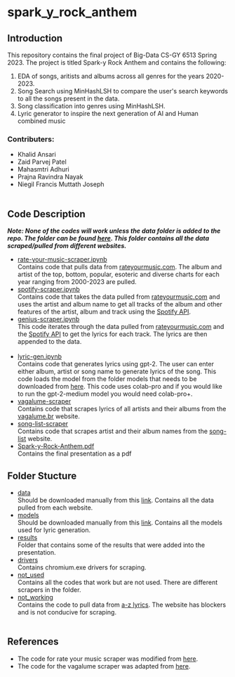 # spark_y_rock_anthem

## Introduction

This repository contains the final project of Big-Data CS-GY 6513 Spring 2023. The project is titled Spark-y Rock Anthem and contains the following:
1) EDA of songs, aritists and albums across all genres for the years 2020-2023.
2) Song Search using MinHashLSH to compare the user's search keywords to all the songs present in the data.
3) Song classification into genres using MinHashLSH.
4) Lyric generator to inspire the next generation of AI and Human combined music

### Contributers:
- Khalid Ansari
- Zaid Parvej Patel
- Mahasmtri Adhuri
- Prajna Ravindra Nayak
- Niegil Francis Muttath Joseph<br><br>

## Code Description

***Note: None of the codes will work unless the data folder is added to the repo. The folder can be found [here](https://drive.google.com/drive/folders/102J24s4C4UbUdeNW8NzfLwEh_J611ZG8?usp=share_link). This folder contains all the data scraped/pulled from different websites.***
- [rate-your-music-scraper.ipynb](rate-your-music-scraper.ipynb) <br>
Contains code that pulls data from [rateyourmusic.com](https://rateyourmusic.com/). The album and artist of the top, bottom, popular, esoteric and diverse charts for each year ranging from 2000-2023 are pulled.
- [spotify-scraper.ipynb](spotify-scraper.ipynb) <br>
Contains code that takes the data pulled from [rateyourmusic.com](https://rateyourmusic.com/) and uses the artist and album name to get all tracks of the album and other features of the artist, album and track using the [Spotify API](https://developer.spotify.com/documentation/web-api).
- [genius-scraper.ipynb](genius-scraper.ipynb) <br>
This code iterates through the data pulled from [rateyourmusic.com](https://rateyourmusic.com/) and the [Spotify API](https://developer.spotify.com/documentation/web-api) to get the lyrics for each track. The lyrics are then appended to the data.<br><br>
- [lyric-gen.ipynb](lyric-gen.ipynb) <br>
Contains code that generates lyrics using gpt-2. The user can enter either album, artist or song name to generate lyrics of the song. This code loads the model from the folder models that needs to be downloaded from [here](https://drive.google.com/drive/folders/1_Xmrl37ft80cT5gZb2MTrwLuWE1DXgnO?usp=sharing). This code uses colab-pro and if you would like to run the gpt-2-medium model you would need colab-pro+.
- [vagalume-scraper](vagalume-scraper.ipynb) <br>
Contains code that scrapes lyrics of all artists and their albums from the [vagalume.br](https://www.vagalume.com.br/) website.
- [song-list-scraper](song-list-scraper.ipynb) <br>
Contains code that scrapes artist and their album names from the [song-list](https://www.song-list.net/) website.
- [Spark-y-Rock-Anthem.pdf](Spark-y-Rock-Anthem.pdf) <br>
Contains the final presentation as a pdf


## Folder Stucture

- [data](data/) <br>
 Should be downloaded manually from this [link](https://drive.google.com/drive/folders/102J24s4C4UbUdeNW8NzfLwEh_J611ZG8?usp=share_link). Contains all the data pulled from each website.
- [models](models/) <br>
Should be downloaded manually from this [link](https://drive.google.com/drive/folders/1_Xmrl37ft80cT5gZb2MTrwLuWE1DXgnO?usp=sharing). Contains all the models used for lyric generation.
- [results](results/) <br>
Folder that contains some of the results that were added into the presentation.
- [drivers](drivers/) <br>
Contains chromium.exe drivers for scraping.
- [not_used](not_used/) <br>
Contains all the codes that work but are not used. There are different scrapers in the folder.
- [not_working](not_working/) <br>
Contains the code to pull data from [a-z lyrics](https://www.azlyrics.com/). The website has blockers and is not conducive for scraping.<br><br>

## References
- The code for rate your music scraper was modified from [here](https://github.com/MichaelAlexanderBryant/rate-your-music-scraper).
- The code for the vagalume scraper was adapted from [here](https://aneisse.com/post/20190210-music-data-scraping/20190210-music-data-scraping/).